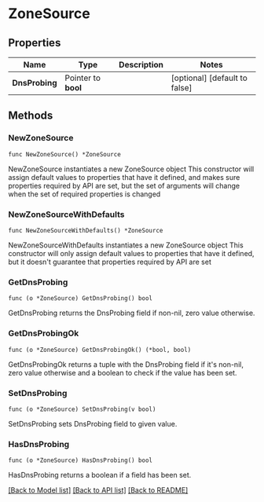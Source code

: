 # ZoneSource

## Properties

Name | Type | Description | Notes
------------ | ------------- | ------------- | -------------
**DnsProbing** | Pointer to **bool** |  | [optional] [default to false]

## Methods

### NewZoneSource

`func NewZoneSource() *ZoneSource`

NewZoneSource instantiates a new ZoneSource object
This constructor will assign default values to properties that have it defined,
and makes sure properties required by API are set, but the set of arguments
will change when the set of required properties is changed

### NewZoneSourceWithDefaults

`func NewZoneSourceWithDefaults() *ZoneSource`

NewZoneSourceWithDefaults instantiates a new ZoneSource object
This constructor will only assign default values to properties that have it defined,
but it doesn't guarantee that properties required by API are set

### GetDnsProbing

`func (o *ZoneSource) GetDnsProbing() bool`

GetDnsProbing returns the DnsProbing field if non-nil, zero value otherwise.

### GetDnsProbingOk

`func (o *ZoneSource) GetDnsProbingOk() (*bool, bool)`

GetDnsProbingOk returns a tuple with the DnsProbing field if it's non-nil, zero value otherwise
and a boolean to check if the value has been set.

### SetDnsProbing

`func (o *ZoneSource) SetDnsProbing(v bool)`

SetDnsProbing sets DnsProbing field to given value.

### HasDnsProbing

`func (o *ZoneSource) HasDnsProbing() bool`

HasDnsProbing returns a boolean if a field has been set.


[[Back to Model list]](../README.md#documentation-for-models) [[Back to API list]](../README.md#documentation-for-api-endpoints) [[Back to README]](../README.md)



